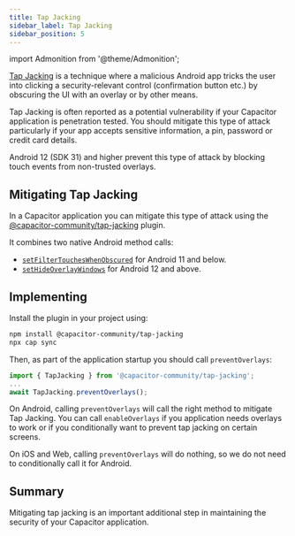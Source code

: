 ```yaml
---
title: Tap Jacking
sidebar_label: Tap Jacking
sidebar_position: 5
---
```


import Admonition from '@theme/Admonition';

[Tap Jacking](https://developer.android.com/privacy-and-security/risks/tapjacking) is a technique where a malicious Android app tricks the user into clicking a security-relevant control (confirmation button etc.) by obscuring the UI with an overlay or by other means.

Tap Jacking is often reported as a potential vulnerability if your Capacitor application is penetration tested. You should mitigate this type of attack particularly if your app accepts sensitive information, a pin, password or credit card details.

<Admonition type="note">
Android 12 (SDK 31) and higher prevent this type of attack by blocking touch events from non-trusted overlays.
</Admonition>

## Mitigating Tap Jacking

In a Capacitor application you can mitigate this type of attack using the [@capacitor-community/tap-jacking](https://github.com/capacitor-community/tap-jacking) plugin.

It combines two native Android method calls:
- [`setFilterTouchesWhenObscured`](https://developer.android.com/reference/android/view/View#setFilterTouchesWhenObscured(boolean)) for Android 11 and below.
- [`setHideOverlayWindows`](https://developer.android.com/reference/android/view/Window#setHideOverlayWindows(boolean)) for Android 12 and above.

## Implementing

Install the plugin in your project using:
```bash
npm install @capacitor-community/tap-jacking
npx cap sync
```

Then, as part of the application startup you should call `preventOverlays`:

```typescript
import { TapJacking } from '@capacitor-community/tap-jacking';
...
await TapJacking.preventOverlays();
```

On Android, calling `preventOverlays` will call the right method to mitigate Tap Jacking. You can call `enableOverlays` if you application needs overlays to work or if you conditionally want to prevent tap jacking on certain screens.

On iOS and Web, calling `preventOverlays` will do nothing, so we do not need to conditionally call it for Android.

## Summary

Mitigating tap jacking is an important additional step in maintaining the security of your Capacitor application.